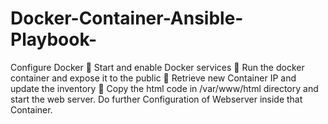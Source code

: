 # Docker-Container-Ansible-Playbook-
Configure Docker 🔹 Start and enable Docker services 🔹 Run the docker container and expose it to the public 🔹 Retrieve new Container IP and update the inventory 🔹 Copy the html code in /var/www/html directory and start the web server. Do further Configuration of Webserver inside that Container.
